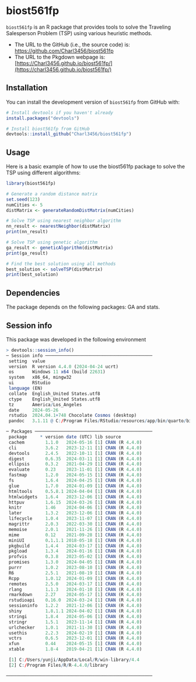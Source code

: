 # biost561fp

`biost561fp` is an R package that provides tools to solve the Traveling Salesperson Problem (TSP) using various heuristic methods.
- The URL to the GitHub (i.e., the source code) is: https://github.com/Charl3456/biost561fp
- The URL to the Pkgdown webpage is: [https://Charl3456.github.io/biost561fp/](https://charl3456.github.io/biost561fp/)
## Installation

You can install the development version of `biost561fp` from GitHub with:

```r
# Install devtools if you haven't already
install.packages("devtools")

# Install biost561fp from GitHub
devtools::install_github("Charl3456/biost561fp")
```
## Usage
Here is a basic example of how to use the biost561fp package to solve the TSP using different algorithms:


```r
library(biost561fp)

# Generate a random distance matrix
set.seed(123)
numCities <- 5
distMatrix <- generateRandomDistMatrix(numCities)

# Solve TSP using nearest neighbor algorithm
nn_result <- nearestNeighbor(distMatrix)
print(nn_result)

# Solve TSP using genetic algorithm
ga_result <- geneticAlgorithm(distMatrix)
print(ga_result)

# Find the best solution using all methods
best_solution <- solveTSP(distMatrix)
print(best_solution)

```
## Dependencies
The package depends on the following packages: GA and stats.

## Session info
This package was developed in the following environment


```r
> devtools::session_info()
─ Session info ─────────────────────────────────────────
 setting  value
 version  R version 4.4.0 (2024-04-24 ucrt)
 os       Windows 11 x64 (build 22631)
 system   x86_64, mingw32
 ui       RStudio
 language (EN)
 collate  English_United States.utf8
 ctype    English_United States.utf8
 tz       America/Los_Angeles
 date     2024-05-26
 rstudio  2024.04.1+748 Chocolate Cosmos (desktop)
 pandoc   3.1.11 @ C:/Program Files/RStudio/resources/app/bin/quarto/bin/tools/ (via rmarkdown)

─ Packages ─────────────────────────────────────────────
 package     * version date (UTC) lib source
 cachem        1.1.0   2024-05-16 [1] CRAN (R 4.4.0)
 cli           3.6.2   2023-12-11 [1] CRAN (R 4.4.0)
 devtools      2.4.5   2022-10-11 [1] CRAN (R 4.4.0)
 digest        0.6.35  2024-03-11 [1] CRAN (R 4.4.0)
 ellipsis      0.3.2   2021-04-29 [1] CRAN (R 4.4.0)
 evaluate      0.23    2023-11-01 [1] CRAN (R 4.4.0)
 fastmap       1.2.0   2024-05-15 [1] CRAN (R 4.4.0)
 fs            1.6.4   2024-04-25 [1] CRAN (R 4.4.0)
 glue          1.7.0   2024-01-09 [1] CRAN (R 4.4.0)
 htmltools     0.5.8.1 2024-04-04 [1] CRAN (R 4.4.0)
 htmlwidgets   1.6.4   2023-12-06 [1] CRAN (R 4.4.0)
 httpuv        1.6.15  2024-03-26 [1] CRAN (R 4.4.0)
 knitr         1.46    2024-04-06 [1] CRAN (R 4.4.0)
 later         1.3.2   2023-12-06 [1] CRAN (R 4.4.0)
 lifecycle     1.0.4   2023-11-07 [1] CRAN (R 4.4.0)
 magrittr      2.0.3   2022-03-30 [1] CRAN (R 4.4.0)
 memoise       2.0.1   2021-11-26 [1] CRAN (R 4.4.0)
 mime          0.12    2021-09-28 [1] CRAN (R 4.4.0)
 miniUI        0.1.1.1 2018-05-18 [1] CRAN (R 4.4.0)
 pkgbuild      1.4.4   2024-03-17 [1] CRAN (R 4.4.0)
 pkgload       1.3.4   2024-01-16 [1] CRAN (R 4.4.0)
 profvis       0.3.8   2023-05-02 [1] CRAN (R 4.4.0)
 promises      1.3.0   2024-04-05 [1] CRAN (R 4.4.0)
 purrr         1.0.2   2023-08-10 [1] CRAN (R 4.4.0)
 R6            2.5.1   2021-08-19 [1] CRAN (R 4.4.0)
 Rcpp          1.0.12  2024-01-09 [1] CRAN (R 4.4.0)
 remotes       2.5.0   2024-03-17 [1] CRAN (R 4.4.0)
 rlang         1.1.3   2024-01-10 [1] CRAN (R 4.4.0)
 rmarkdown     2.27    2024-05-17 [1] CRAN (R 4.4.0)
 rstudioapi    0.16.0  2024-03-24 [1] CRAN (R 4.4.0)
 sessioninfo   1.2.2   2021-12-06 [1] CRAN (R 4.4.0)
 shiny         1.8.1.1 2024-04-02 [1] CRAN (R 4.4.0)
 stringi       1.8.4   2024-05-06 [1] CRAN (R 4.4.0)
 stringr       1.5.1   2023-11-14 [1] CRAN (R 4.4.0)
 urlchecker    1.0.1   2021-11-30 [1] CRAN (R 4.4.0)
 usethis       2.2.3   2024-02-19 [1] CRAN (R 4.4.0)
 vctrs         0.6.5   2023-12-01 [1] CRAN (R 4.4.0)
 xfun          0.44    2024-05-15 [1] CRAN (R 4.4.0)
 xtable        1.8-4   2019-04-21 [1] CRAN (R 4.4.0)

 [1] C:/Users/yunji/AppData/Local/R/win-library/4.4
 [2] C:/Program Files/R/R-4.4.0/library

────────────────────────────────────────────────────────

```
